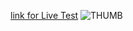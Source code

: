 [link for Live Test](https://stumpflt.github.io/Pet-Survey)
![THUMB](https://user-images.githubusercontent.com/68519389/222316721-13d5e698-e694-4ea7-a943-07c9af5f57d5.jpg)
